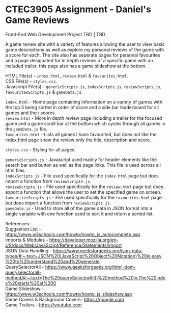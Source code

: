 # CTEC3905 Assignment - Daniel's Game Reviews<br/>

Front-End Web Development Project TBD | TBD 

A game review site with a variety of features allowing the user to view basic game descriptions as well as explore my personal reviews of the game with a score for each. The site also has seperate pages for personal favourites and a page designated for in depth reviews of a specific game with an included trailer, this page also has a game slideshow at the bottom. 

HTML File(s) - `index.html`, `review.html` & `favourites.html`.<br/>
CSS File(s) - `styles.css`.<br/>
Javascript File(s) - `genericScripts.js`, `indexScripts.js`, `reviewScripts.js`, `favouritesScripts.js` & `gameData.js`.<br/>

`index.html` - Home page containing information on a variety of games with the top 5 being sorted in order of score and a side bar leaderboard for all games and their scores. <br/>
`review.html` - More in depth review page including a trailer for the focused game and a game scroll bar at the bottom which cycles through all games in the `gameData.js` file.<br/>
`favourites.html` - Lists all games I have favourited, but does not like the index.html page show the review only the title, description and score.<br/>

`styles.css` - Styling for all pages.<br/>

`genericScripts.js` - Javascript used mainly for header elements like the search bar and button as well as the page links. This file is used across all html files.<br/>
`indexScripts.js` - File used specifically for the `index.html` page but does import a function from `reviewScripts.js`.<br/>
`reviewScripts.js` - File used specifically for the `review.html` page but does export a function that allows the user to set the specified game on screen.<br/>
`favouritesScripts.js` - File used specifically for the `favourites.html` page but does import a function from `reviewScripts.js`.<br/>
`gameData.js` - Used to store all of the game data in JSON format into a single variable with one function used to sort it and return a sorted list.<br/>

References:<br/>
Suggestion List - https://www.w3schools.com/howto/howto_js_autocomplete.asp<br/>
Imports & Modules - https://developer.mozilla.org/en-US/docs/Web/JavaScript/Reference/Statements/import<br/>
JSON Data Handling - https://www.geeksforgeeks.org/json-data-types/#:~:text=JSON%20(JavaScript%20Object%20Notation)%20is,easy%20to%20understand%20and%20generate<br/>
QuerySelectorAll - https://www.geeksforgeeks.org/html-dom-queryselectorall-method/#:~:text=The%20querySelectorAll()%20method%20in,The%20index%20starts%20at%200<br/>
Game Slideshow - https://www.w3schools.com/howto/howto_js_slideshow.asp<br/>
Game Covers & Background Covers- https://google.com<br/>
Game Trailers - https://youtube.com
